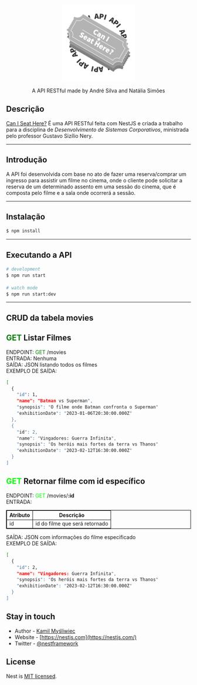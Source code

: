 <p align="center">
  <img src="./public/CanISeatHere-Logo.png" width="200" alt="Nest Logo" />
</p>

  <p align="center">A API RESTful made by André Silva and Natália Simões</p>
    <p align="center">

## Descrição

[Can I Seat Here?](https://github.com/devandresilva/caniseathere) É uma API RESTful feita com NestJS e criada a trabalho para a disciplina de <i>Desenvolvimento de Sistemas Corporativos</i>, ministrada pelo professor Gustavo Sizílio Nery.
<hr>

## Introdução

A API foi desenvolvida com base no ato de fazer uma reserva/comprar um ingresso para assistir um filme no cinema, onde o cliente pode solicitar a reserva de um determinado assento em uma sessão do cinema, que é composta pelo filme e a sala onde ocorrerá a sessão.
<hr>

## Instalação

```bash
$ npm install
```
<hr>

## Executando a API

```bash
# development
$ npm run start

# watch mode
$ npm run start:dev
```
<hr>

## CRUD da tabela movies

<h2><span style="color: green">GET</span> Listar Filmes</h2>
ENDPOINT: <span style="color: green">GET</span> /movies
<br>ENTRADA: Nenhuma
<br>SAÍDA: JSON listando todos os filmes
<br>EXEMPLO DE SAÍDA:

```bash
[
  {
    "id": 1,
    "name": "Batman vs Superman",
    "synopsis": "O filme onde Batman confronta o Superman"
    "exhibitionDate": "2023-01-06T20:30:00.000Z"
  },
  {
    "id": 2,
    "name": "Vingadores: Guerra Infinita",
    "synopsis": "Os heróis mais fortes da terra vs Thanos"
    "exhibitionDate": "2023-02-12T16:30:00.000Z"
  }
]
```

<h2><span style="color: lime">GET</span> Retornar filme com id específico</h2>
ENDPOINT: <span style="color: lime">GET</span> /movies/<b>:id</b>
<br>ENTRADA:
<table style="border-collapse: collapse; border: 1px solid black">
  <tr>
    <th style=" border: 1px solid black">Atributo</th>
    <th style=" border: 1px solid black">Descrição</th>
  </tr>
  <tr>
    <td style=" border: 1px solid black">id</td>
    <td style=" border: 1px solid black">id do filme que será retornado</td>
  </tr>
</table>
SAÍDA: JSON com informações do filme especificado
<br>EXEMPLO DE SAÍDA:

```bash
[
  {
    "id": 2,
    "name": "Vingadores: Guerra Infinita",
    "synopsis": "Os heróis mais fortes da terra vs Thanos"
    "exhibitionDate": "2023-02-12T16:30:00.000Z"
  }
]
```










## Stay in touch

- Author - [Kamil Myśliwiec](https://kamilmysliwiec.com)
- Website - [https://nestjs.com](https://nestjs.com/)
- Twitter - [@nestframework](https://twitter.com/nestframework)

## License

Nest is [MIT licensed](LICENSE).
